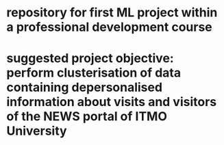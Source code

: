 # repository for first ML project within a professional development course
# suggested project objective: perform clusterisation of data containing depersonalised information about visits and visitors of the NEWS portal of ITMO University
